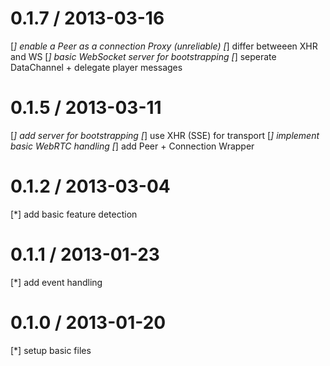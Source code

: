 0.1.7 / 2013-03-16
==================

[*] enable a Peer as a connection Proxy (unreliable)
[*] differ betweeen XHR and WS
[*] basic WebSocket server for bootstrapping
[*] seperate DataChannel + delegate player messages


0.1.5 / 2013-03-11
==================

[*] add server for bootstrapping
[*] use XHR (SSE) for transport
[*] implement basic WebRTC handling
[*] add Peer + Connection Wrapper


0.1.2 / 2013-03-04
==================

[*] add basic feature detection


0.1.1 / 2013-01-23
==================

[*] add event handling


0.1.0 / 2013-01-20
==================

[*] setup basic files
